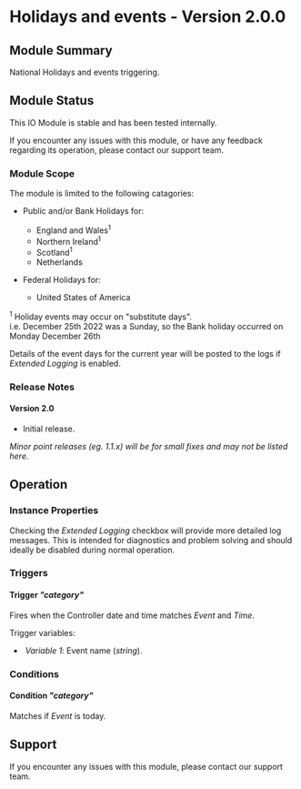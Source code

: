 # Holidays and events - Version 2.0.0

[//]: # (THIS IS WHAT A COMMENT LOOKS LIKE)

[//]: # (Properties should be surrounded by eg. *Property Name*)
[//]: # (Values and options should be surrounded by eg. <code>Value</code>)

## Module Summary

National Holidays and events triggering.

[//]: # (Brief description of the module; usually the same as the description in the package)

## Module Status

[//]: # (UNCOMMENT AND DELETE AS APPROPRIATE)
[//]: # (**Note:** Please be aware that this is a beta version of this IO Module which has not yet been fully tested. We recommend testing before use.)
This IO Module is stable and has been tested internally.

[//]: # (Always required)
If you encounter any issues with this module, or have any feedback regarding its operation, please contact our support team.

### Module Scope
[//]: # (If important to mention explain the limitations and things this module cannot perform)

The module is limited to the following catagories:
* Public and/or Bank Holidays for:

    - England and Wales<sup>1</sup>
    - Northern Ireland<sup>1</sup>
    - Scotland<sup>1</sup>
    - Netherlands

* Federal Holidays for:

    - United States of America

<sup>1</sup> Holiday events may occur on "substitute days".\
i.e. December 25th 2022 was a Sunday, so the Bank holiday occurred on Monday December 26th

Details of the event days for the current year will be posted to the logs if *Extended Logging* is enabled.

### Release Notes

#### Version 2.0

* Initial release.

[//]: # (Always required)
*Minor point releases (eg. 1.1.x) will be for small fixes and may not be listed here.*

[//]: # (## Requirements)
[//]: # (Mention any pre-requisites needed before setting up the module in terms of hardware, subscriptions, APIs)

[//]: # (## Configuration)
[//]: # (Mention any setup aspects the user should note that are generally done outside the Designer interface)

## Operation

[//]: # (Give operational details linked to using Instance Properties, Triggers, Conditions, Actions, Variables associated with the module's operation)

### Instance Properties

[//]: # (### List instance properties and their function)

Checking the *Extended Logging* checkbox will provide more detailed log messages. This is intended for diagnostics and problem solving and should ideally be disabled during normal operation.

### Triggers

#### Trigger <i>"category"</i>

[//]: # (Start with a verb such as "Fires when..." or "Receives...")
Fires when the Controller date and time matches *Event* and *Time*.

Trigger variables:

* &nbsp;*Variable 1*: Event name (*string*).

### Conditions

#### Condition <i>"category"</i>

[//]: # (Start with a verb such as "Matches if...")
Matches if *Event* is today.

## Support

[//]: # (Always required)
If you encounter any issues with this module, please contact our support team.

[//]: # (### Module Use Example)
[//]: # (If relevant to documentation give examples of module use)

[//]: # (### Further Notes)
[//]: # (Possible location for further notes, may not be used)
